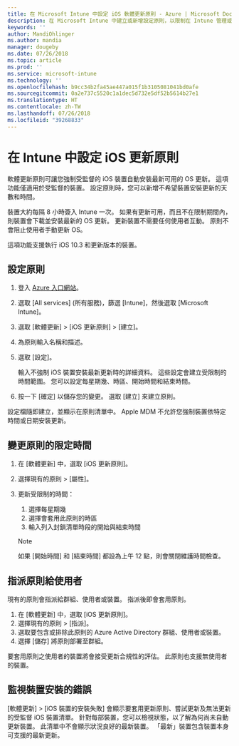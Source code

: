 ```yaml
---
title: 在 Microsoft Intune 中設定 iOS 軟體更新原則 - Azure | Microsoft Docs
description: 在 Microsoft Intune 中建立或新增設定原則，以限制在 Intune 管理或監督的 iOS 裝置上自動安裝軟體更新的時間。 您可以選擇未安裝更新的日期與時間。 您也可以將此原則指派給群組、使用者或裝置，並檢查是否有任何安裝失敗。
keywords: ''
author: MandiOhlinger
ms.author: mandia
manager: dougeby
ms.date: 07/26/2018
ms.topic: article
ms.prod: ''
ms.service: microsoft-intune
ms.technology: ''
ms.openlocfilehash: b9cc34b2fa45ae447a015f1b3105081041bd0afe
ms.sourcegitcommit: 0a2e737c5520c1a1dec5d732e5df52b5614b27e1
ms.translationtype: HT
ms.contentlocale: zh-TW
ms.lasthandoff: 07/26/2018
ms.locfileid: "39268833"
---
```

# <a name="configure-ios-update-policies-in-intune"></a>在 Intune 中設定 iOS 更新原則

軟體更新原則可讓您強制受監督的 iOS 裝置自動安裝最新可用的 OS 更新。 這項功能僅適用於受監督的裝置。 設定原則時，您可以新增不希望裝置安裝更新的天數和時間。 

裝置大約每隔 8 小時簽入 Intune 一次。 如果有更新可用，而且不在限制期間內，則裝置會下載並安裝最新的 OS 更新。 更新裝置不需要任何使用者互動。 原則不會阻止使用者手動更新 OS。

這項功能支援執行 iOS 10.3 和更新版本的裝置。

## <a name="configure-the-policy"></a>設定原則
1. 登入 [Azure 入口網站](https://portal.azure.com)。
2. 選取 [All services] (所有服務)，篩選 [Intune]，然後選取 [Microsoft Intune]。
3. 選取 [軟體更新] > [iOS 更新原則] > [建立]。
4. 為原則輸入名稱和描述。
5. 選取 [設定]。 

    輸入不強制 iOS 裝置安裝最新更新時的詳細資料。 這些設定會建立受限制的時間範圍。 您可以設定每星期幾、時區、開始時間和結束時間。

6. 按一下 [確定] 以儲存您的變更。 選取 [建立] 來建立原則。

設定檔隨即建立，並顯示在原則清單中。 Apple MDM 不允許您強制裝置依特定時間或日期安裝更新。 

## <a name="change-the-restricted-times-for-the-policy"></a>變更原則的限定時間

1. 在 [軟體更新] 中，選取 [iOS 更新原則]。
2. 選擇現有的原則 > [屬性]。
3. 更新受限制的時間：

    1. 選擇每星期幾
    2. 選擇會套用此原則的時區
    3. 輸入列入封鎖清單時段的開始與結束時間

    > [!NOTE]
    > 如果 [開始時間] 和 [結束時間] 都設為上午 12 點，則會關閉維護時間檢查。

## <a name="assign-the-policy-to-users"></a>指派原則給使用者

現有的原則會指派給群組、使用者或裝置。 指派後即會套用原則。

1. 在 [軟體更新] 中，選取 [iOS 更新原則]。
2. 選擇現有的原則 > [指派]。 
3. 選取要包含或排除此原則的 Azure Active Directory 群組、使用者或裝置。
4. 選擇 [儲存] 將原則部署至群組。

要套用原則之使用者的裝置將會接受更新合規性的評估。 此原則也支援無使用者的裝置。

## <a name="monitor-device-installation-failures"></a>監視裝置安裝的錯誤
<!-- 1352223 -->
[軟體更新] > [iOS 裝置的安裝失敗] 會顯示要套用更新原則、嘗試更新及無法更新的受監督 iOS 裝置清單。 針對每部裝置，您可以檢視狀態，以了解為何尚未自動更新裝置。 此清單中不會顯示狀況良好的最新裝置。 「最新」裝置包含裝置本身可支援的最新更新。

